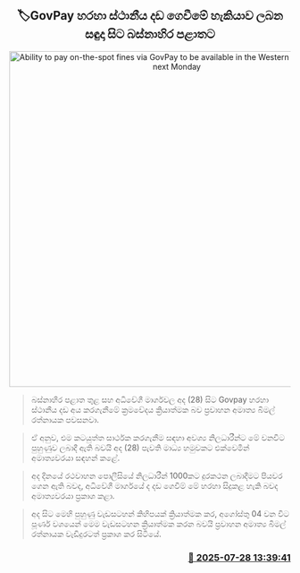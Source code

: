 <p align='center'><b><h2 align='center' title='Ability to pay on-the-spot fines via GovPay to be available in the Western Province from next Monday'>🏷GovPay හරහා ස්ථානීය දඩ ගෙවීමේ හැකියාව ලබන සඳුදා සිට බස්නාහිර පළාතට</h2></b></p>
<p align='center'><img src='https://helakuru.sgp1.cdn.digitaloceanspaces.com/esana/images/lib/traffic-police-fine-archived.jpg' width='600' alt='Ability to pay on-the-spot fines via GovPay to be available in the Western Province from next Monday'></p>

> බස්නාහිර පළාත තුළ සහ අධිවේගී මාර්ගවල අද (28) සිට Govpay හරහා ස්ථානීය දඩ අය කරගැනීමේ ක්‍රමවේදය ක්‍රියාත්මක බව ප්‍රවාහන අමාත්‍ය බිමල් රත්නායක පවසනවා.

> ඒ අනුව, එම කටයුත්ත සාර්ථක කරගැනීම සඳහා අවශ්‍ය නිලධාරීන්ට මේ වනවිට පුහුණුව ලබාදී ඇති බවයි අද (28) පැවති මාධ්‍ය හමුවකට එක්වෙමින් අමාත්‍යවරයා‍ සඳහන් කළේ.

> අද දිනයේ රථවාහන පොලීසියේ නිලධාරීන් 1000කට දුරකථන ලබාදීමට පියවර ගෙන ඇති බවද, අධිවේගී මාර්ගයේ ද දඩ ගෙවීම් මේ හරහා සිදුකළ හැකි බවද අමාත්‍යවරයා ප්‍රකාශ කළා.

> අද සිට මෙහි පුහුණු වැඩසටහන් කිහිපයක් ක්‍රියාත්මක කර, අගෝස්තු 04 වන විට පූර්ණ වශයෙන් මෙම වැඩසටහන ක්‍රියාත්මක කරන බවයි ප්‍රවාහන අමාත්‍ය බිමල් රත්නායක වැඩිදුරටත් ප්‍රකාශ කර සිටියේ.



<h3 align='right'><a href='https://www.helakuru.lk/esana/p/112213/'>📅 2025-07-28 13:39:41</a></h3>

